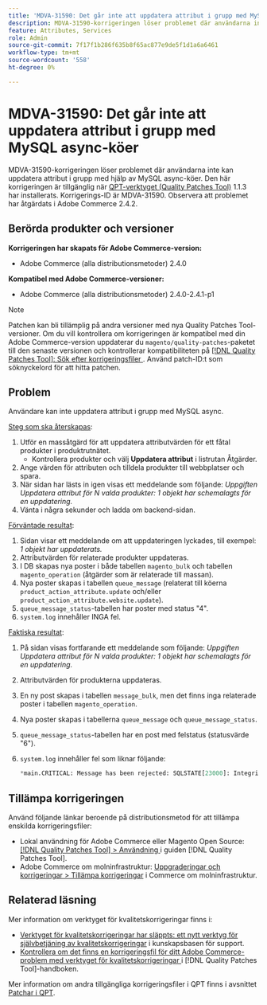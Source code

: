 ```yaml
---
title: 'MDVA-31590: Det går inte att uppdatera attribut i grupp med MySQL async-köer'
description: MDVA-31590-korrigeringen löser problemet där användarna inte kan uppdatera attribut i grupp med hjälp av MySQL async-köer. Den här korrigeringen är tillgänglig när [QPT-verktyget (Quality Patches Tool)](https://experienceleague.adobe.com/sv/docs/commerce-knowledge-base/kb/announcements/commerce-announcements/magento-quality-patches-released-new-tool-to-self-serve-quality-patches) 1.1.3 är installerat. Korrigerings-ID är MDVA-31590. Observera att problemet har åtgärdats i Adobe Commerce 2.4.2.
feature: Attributes, Services
role: Admin
source-git-commit: 7f17f1b286f635b8f65ac877e9de5f1d1a6a6461
workflow-type: tm+mt
source-wordcount: '558'
ht-degree: 0%

---
```


# MDVA-31590: Det går inte att uppdatera attribut i grupp med MySQL async-köer

MDVA-31590-korrigeringen löser problemet där användarna inte kan uppdatera attribut i grupp med hjälp av MySQL async-köer. Den här korrigeringen är tillgänglig när [QPT-verktyget (Quality Patches Tool)](https://experienceleague.adobe.com/sv/docs/commerce-knowledge-base/kb/announcements/commerce-announcements/magento-quality-patches-released-new-tool-to-self-serve-quality-patches) 1.1.3 har installerats. Korrigerings-ID är MDVA-31590. Observera att problemet har åtgärdats i Adobe Commerce 2.4.2.

## Berörda produkter och versioner

**Korrigeringen har skapats för Adobe Commerce-version:**

* Adobe Commerce (alla distributionsmetoder) 2.4.0

**Kompatibel med Adobe Commerce-versioner:**

* Adobe Commerce (alla distributionsmetoder) 2.4.0-2.4.1-p1

>[!NOTE]
>
>Patchen kan bli tillämplig på andra versioner med nya Quality Patches Tool-versioner. Om du vill kontrollera om korrigeringen är kompatibel med din Adobe Commerce-version uppdaterar du `magento/quality-patches`-paketet till den senaste versionen och kontrollerar kompatibiliteten på [[!DNL Quality Patches Tool]: Sök efter korrigeringsfiler ](https://experienceleague.adobe.com/sv/docs/commerce-knowledge-base/kb/announcements/commerce-announcements/magento-quality-patches-released-new-tool-to-self-serve-quality-patches). Använd patch-ID:t som söknyckelord för att hitta patchen.

## Problem

Användare kan inte uppdatera attribut i grupp med MySQL async.

<u>Steg som ska återskapas</u>:

1. Utför en massåtgärd för att uppdatera attributvärden för ett fåtal produkter i produktrutnätet.
   * Kontrollera produkter och välj **Uppdatera attribut** i listrutan Åtgärder.
1. Ange värden för attributen och tilldela produkter till webbplatser och spara.
1. När sidan har lästs in igen visas ett meddelande som följande:
   *Uppgiften Uppdatera attribut för N valda produkter: 1 objekt har schemalagts för en uppdatering.*
1. Vänta i några sekunder och ladda om backend-sidan.

<u>Förväntade resultat</u>:

1. Sidan visar ett meddelande om att uppdateringen lyckades, till exempel: *1 objekt har uppdaterats.*
1. Attributvärden för relaterade produkter uppdateras.
1. I DB skapas nya poster i både tabellen `magento_bulk` och tabellen `magento_operation` (åtgärder som är relaterade till massan).
1. Nya poster skapas i tabellen `queue_message` (relaterat till köerna `product_action_attribute.update` och/eller `product_action_attribute.website.update`).
1. `queue_message_status`-tabellen har poster med status &quot;4&quot;.
1. `system.log` innehåller INGA fel.

<u>Faktiska resultat</u>:

1. På sidan visas fortfarande ett meddelande som följande:
   *Uppgiften Uppdatera attribut för N valda produkter: 1 objekt har schemalagts för en uppdatering.*
1. Attributvärden för produkterna uppdateras.
1. En ny post skapas i tabellen `message_bulk`, men det finns inga relaterade poster i tabellen `magento_operation`.
1. Nya poster skapas i tabellerna `queue_message` och `queue_message_status`.
1. `queue_message_status`-tabellen har en post med felstatus (statusvärde &quot;6&quot;).
1. `system.log` innehåller fel som liknar följande:

   ```sql
   *main.CRITICAL: Message has been rejected: SQLSTATE[23000]: Integrity constraint violation: 1048 Column 'operation_key' cannot be null, query was: INSERT INTO {{magento_operation}} ({{id}}, {{bulk_uuid}}, {{topic_name}}, {{serialized_data}}, {{result_serialized_data}}, {{status}}, {{error_code}}, {{result_message}}, {{operation_key}}) VALUES (?, ?, ?, ?, ?, ?, ?, ?, ?) [] []*
   ```

## Tillämpa korrigeringen

Använd följande länkar beroende på distributionsmetod för att tillämpa enskilda korrigeringsfiler:

* Lokal användning för Adobe Commerce eller Magento Open Source: [[!DNL Quality Patches Tool] > Användning ](/help/tools/quality-patches-tool/usage.md) i guiden [!DNL Quality Patches Tool].
* Adobe Commerce om molninfrastruktur: [Uppgraderingar och korrigeringar > Tillämpa korrigeringar](https://experienceleague.adobe.com/docs/commerce-cloud-service/user-guide/develop/upgrade/apply-patches.html?lang=sv-SE) i Commerce om molninfrastruktur.

## Relaterad läsning

Mer information om verktyget för kvalitetskorrigeringar finns i:

* [Verktyget för kvalitetskorrigeringar har släppts: ett nytt verktyg för självbetjäning av kvalitetskorrigeringar](https://experienceleague.adobe.com/sv/docs/commerce-knowledge-base/kb/announcements/commerce-announcements/magento-quality-patches-released-new-tool-to-self-serve-quality-patches) i kunskapsbasen för support.
* [Kontrollera om det finns en korrigeringsfil för ditt Adobe Commerce-problem med verktyget för kvalitetskorrigeringar ](/help/tools/quality-patches-tool/patches-available-in-qpt/check-patch-for-magento-issue-with-magento-quality-patches.md) i [!DNL Quality Patches Tool]-handboken.

Mer information om andra tillgängliga korrigeringsfiler i QPT finns i avsnittet [Patchar i QPT](https://support.magento.com/hc/en-us/sections/360010506631-Patches-available-in-MQP-tool-).
